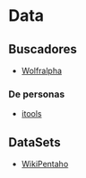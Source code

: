 # Data

## Buscadores 

* [Wolfralpha](https://www.wolframalpha.com/) 

### De personas 
* [itools](http://itools.com/tool/wink-people-search)
## DataSets
* [WikiPentaho](https://wiki.pentaho.com/)
